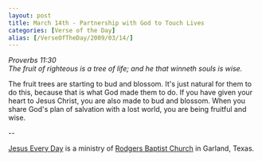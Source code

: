 ```yaml
---
layout: post
title: March 14th - Partnership with God to Touch Lives
categories: [Verse of the Day]
alias: [/VerseOfTheDay/2009/03/14/]
---
```


_Proverbs 11:30  
The fruit of righteous is a tree of life; and he that winneth souls
is wise._

The fruit trees are starting to bud and blossom. It's just natural
for them to do this, because that is what God made them to do. If you
have given your heart to Jesus Christ, you are also made to bud and
blossom. When you share God's plan of salvation with a lost world,
you are being fruitful and wise.

 --

<a href=http://jesuseveryday.net>Jesus Every Day</a> is a ministry of <a href=http://rodgersbaptist.net>Rodgers Baptist Church</a> in Garland, Texas.
